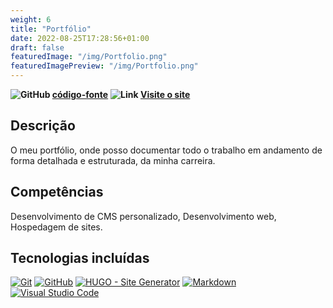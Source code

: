 ```yaml
---
weight: 6
title: "Portfólio"
date: 2022-08-25T17:28:56+01:00
draft: false
featuredImage: "/img/Portfolio.png"
featuredImagePreview: "/img/Portfolio.png"
---
```

**![GitHub](/img/github-icon-2.svg) [código-fonte](https://github.com/Tsarbomba69-com/Portfolio)** **![Link](/img/link.svg) [Visite o site](https://tsarbomba69-com.github.io/Portfolio/)**

## Descrição

O meu portfólio, onde posso documentar todo o trabalho em andamento de forma detalhada e estruturada, da minha carreira.

## Competências

Desenvolvimento de CMS personalizado, Desenvolvimento web, Hospedagem de sites.

## Tecnologias incluídas

[![Git](/img/git-icon.svg)](https://git-scm.com)
[![GitHub](/img/github-icon-1.svg)](https://github.com)
[![HUGO - Site Generator](/img/Logo_of_Hugo_the_static_website_generator.svg)](https://gohugo.io)
[![Markdown](/img/markdown.svg)](https://www.markdownguide.org)
[![Visual Studio Code](/img/visual-studio-code-1.svg)](https://code.visualstudio.com)
